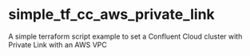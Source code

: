 # simple_tf_cc_aws_private_link
A simple terraform script example to set a Confluent Cloud cluster with Private Link with an AWS VPC

